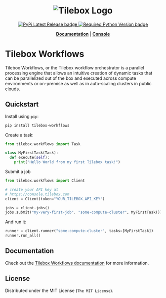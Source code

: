 <h1 align="center">
  <img src="https://storage.googleapis.com/tbx-web-assets-2bad228/banners/tilebox-banner.svg" alt="Tilebox Logo">
  <br>
</h1>

<div align="center">
  <a href="https://pypi.org/project/tilebox-workflows/">
    <img src="https://img.shields.io/pypi/v/tilebox-workflows.svg?style=flat-square&label=version&color=f43f5e" alt="PyPi Latest Release badge"/>
  </a>
  <a href="https://pypi.org/project/tilebox-workflows/">
    <img src="https://img.shields.io/pypi/pyversions/tilebox-workflows.svg?style=flat-square&logo=python&color=f43f5e&logoColor=f43f5e" alt="Required Python Version badge"/>
  </a>
</div>

<p align="center">
  <a href="https://docs.tilebox.com/workflows/introduction"><b>Documentation</b></a>
  |
  <a href="https://console.tilebox.com/"><b>Console</b></a>
</p>

# Tilebox Workflows

Tilebox Workflows, or the Tilebox workflow orchestrator is a parallel processing engine that allows an intuitive creation of dynamic tasks that can be parallelized out of the box and executed across compute environments or on-premise as well as in auto-scaling clusters in public clouds.

## Quickstart

Install using `pip`:

```bash
pip install tilebox-workflows
```

Create a task:

```python
from tilebox.workflows import Task

class MyFirstTask(Task):
  def execute(self):
    print("Hello World from my first Tilebox task!")
```

Submit a job

```python
from tilebox.workflows import Client

# create your API key at
# https://console.tilebox.com
client = Client(token="YOUR_TILEBOX_API_KEY")

jobs = client.jobs()
jobs.submit("my-very-first-job", "some-compute-cluster", MyFirstTask())
```

And run it:

```python
runner = client.runner("some-compute-cluster", tasks=[MyFirstTask])
runner.run_all()
```

## Documentation

Check out the [Tilebox Workflows documentation](https://docs.tilebox.com/workflows/introduction) for more information.

## License

Distributed under the MIT License (`The MIT License`).
